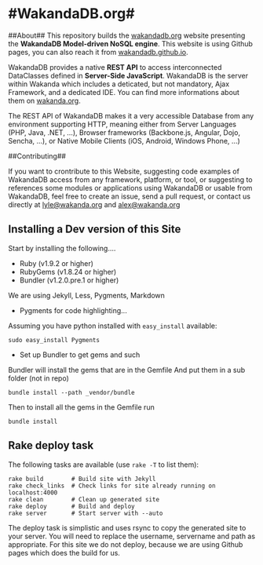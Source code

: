 #WakandaDB.org#
===================

##About##
This repository builds the <a href="http://wakandadb.org">wakandadb.org</a> website presenting the **WakandaDB Model-driven NoSQL engine**. This website is using Github pages, you can also reach it from <a href="http://wakandadb.github.io">wakandadb.github.io</a>.

WakandaDB provides a native **REST API** to access interconnected DataClasses defined in **Server-Side JavaScript**.
WakandaDB is the server within Wakanda which includes a deticated, but not mandatory, Ajax Framework, and a dedicated IDE. You can find more informations about them on <a href="http://wakanda.org">wakanda.org</a>.

The REST API of WakandaDB makes it a very accessible Database from any environment supporting HTTP, meaning either from Server Languages (PHP, Java, .NET, …), Browser frameworks (Backbone.js, Angular, Dojo, Sencha, …), or Native Mobile Clients (iOS, Android, Windows Phone, ...)

##Contributing##

If you want to crontribute to this Website, suggesting code examples of WakandaDB access from any framework, platform, or tool, or suggesting to references some modules or applications using WakandaDB or usable from WakandaDB, feel free to create an issue, send a pull request, or contact us directly at <a href="mailto:lyle@wakanda.org">lyle@wakanda.org</a> and <a href="mailto:alex@wakanda.org">alex@wakanda.org</a>


## Installing a Dev version of this Site

Start by installing the following....

* Ruby (v1.9.2 or higher)
* RubyGems (v1.8.24 or higher)
* Bundler (v1.2.0.pre.1 or higher)

We are using Jekyll, Less, Pygments, Markdown

* Pygments for code highlighting...

Assuming you have python installed with `easy_install` available:

    sudo easy_install Pygments

* Set up Bundler to get gems and such

Bundler will install the gems that are in the Gemfile
And put them in a sub folder (not in repo)

    bundle install --path _vendor/bundle
    
Then to install all the gems in the Gemfile run

    bundle install
    

## Rake deploy task

The following tasks are available (use `rake -T` to list them):

    rake build        # Build site with Jekyll
    rake check_links  # Check links for site already running on localhost:4000
    rake clean        # Clean up generated site
    rake deploy       # Build and deploy
    rake server       # Start server with --auto

The deploy task is simplistic and uses rsync to copy the generated site to your server.  You will need to replace the username, servername and path as appropriate. For this site we do not deploy, because we are using Github pages which does the build for us.